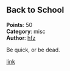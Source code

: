 ## Back to School
**Points**: 50  
**Category**: misc  
**Author**: [hfz](https://github.com/hfz1337)

Be quick, or be dead.

[link](https://ctf2022.unitedctf.ca/challenges#Back%20to%20School-48)
